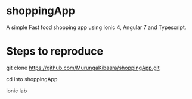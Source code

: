# shoppingApp

A simple Fast food shopping app using Ionic 4, Angular 7 and Typescript.

# Steps to reproduce

git clone https://github.com/MurungaKibaara/shoppingApp.git

cd into shoppingApp

ionic lab

